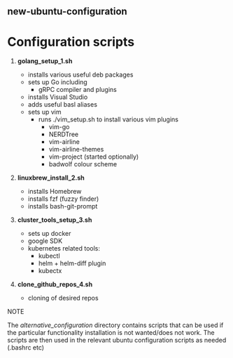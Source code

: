 ## new-ubuntu-configuration

# Configuration scripts

1) __golang_setup_1.sh__
    * installs various useful deb packages
    * sets up Go including
        * gRPC compiler and plugins
    * installs Visual Studio
    * adds useful basl aliases
    * sets up vim
        * runs ./vim_setup.sh to install various vim plugins
	        * vim-go
	        * NERDTree
	        * vim-airline
	        * vim-airline-themes
	        * vim-project (started optionally)
	        * badwolf colour scheme

2) __linuxbrew_install_2.sh__
    * installs Homebrew
    * installs fzf (fuzzy finder)
    * installs bash-git-prompt

3) __cluster_tools_setup_3.sh__
    * sets up docker
    * google SDK
    * kubernetes related tools:
        * kubectl
        * helm + helm-diff plugin
        * kubectx

4) __clone_github_repos_4.sh__
    * cloning of desired repos

NOTE

The *alternative_configuration* directory contains scripts that can be used if the particular
functionality installation is not wanted/does not work. The scripts are then used in the
relevant ubuntu configuration scripts as needed (.bashrc etc)


